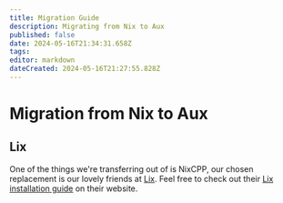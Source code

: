 ```yaml
---
title: Migration Guide
description: Migrating from Nix to Aux
published: false
date: 2024-05-16T21:34:31.658Z
tags: 
editor: markdown
dateCreated: 2024-05-16T21:27:55.828Z
---
```


# Migration from Nix to Aux


## Lix
One of the things we're transferring out of is NixCPP, our chosen replacement is our lovely friends at [Lix](https://lix.systems). Feel free to check out their [Lix installation guide](https://lix.systems/install/) on their website.